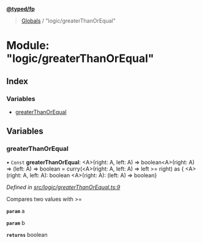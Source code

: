 **[@typed/fp](../README.md)**

> [Globals](../globals.md) / "logic/greaterThanOrEqual"

# Module: "logic/greaterThanOrEqual"

## Index

### Variables

* [greaterThanOrEqual](_logic_greaterthanorequal_.md#greaterthanorequal)

## Variables

### greaterThanOrEqual

• `Const` **greaterThanOrEqual**: \<A>(right: A, left: A) => boolean\<A>(right: A) => (left: A) => boolean = curry(\<A>(right: A, left: A) => left >= right) as { \<A>(right: A, left: A): boolean \<A>(right: A): (left: A) => boolean}

*Defined in [src/logic/greaterThanOrEqual.ts:9](https://github.com/TylorS/typed-fp/blob/f27ba3e/src/logic/greaterThanOrEqual.ts#L9)*

Compares two values with >=

**`param`** a

**`param`** b

**`returns`** boolean
